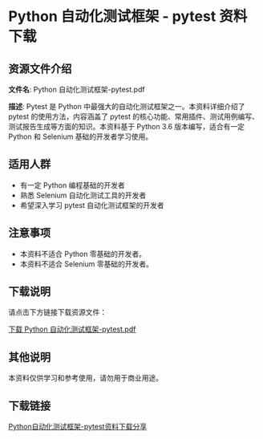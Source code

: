 # Python 自动化测试框架 - pytest 资料下载

## 资源文件介绍

**文件名**: Python 自动化测试框架-pytest.pdf

**描述**: 
Pytest 是 Python 中最强大的自动化测试框架之一。本资料详细介绍了 pytest 的使用方法，内容涵盖了 pytest 的核心功能、常用插件、测试用例编写、测试报告生成等方面的知识。本资料基于 Python 3.6 版本编写，适合有一定 Python 和 Selenium 基础的开发者学习使用。

## 适用人群

- 有一定 Python 编程基础的开发者
- 熟悉 Selenium 自动化测试工具的开发者
- 希望深入学习 pytest 自动化测试框架的开发者

## 注意事项

- 本资料不适合 Python 零基础的开发者。
- 本资料不适合 Selenium 零基础的开发者。

## 下载说明

请点击下方链接下载资源文件：

[下载 Python 自动化测试框架-pytest.pdf](./Python%20自动化测试框架-pytest.pdf)

## 其他说明

本资料仅供学习和参考使用，请勿用于商业用途。

## 下载链接

[Python自动化测试框架-pytest资料下载分享](https://pan.quark.cn/s/c534abdfb656)